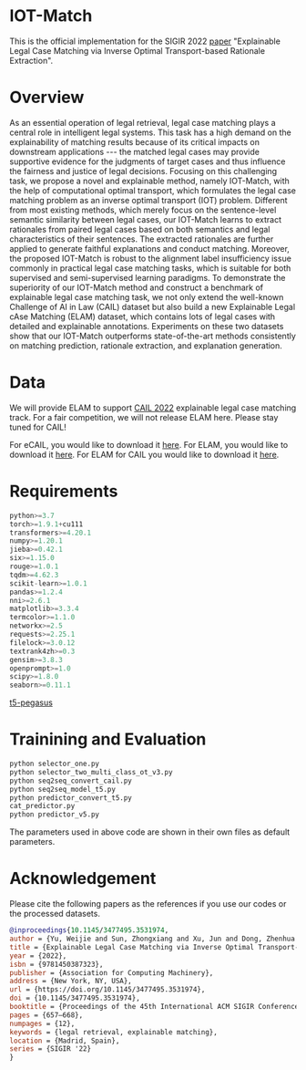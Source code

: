 # IOT-Match

This is the official implementation for the SIGIR 2022 [paper](https://dl.acm.org/doi/pdf/10.1145/3477495.3531974)
 "Explainable Legal Case Matching via Inverse Optimal Transport-based Rationale Extraction".


# Overview
As an essential operation of legal retrieval, legal case matching plays a central role in intelligent legal systems. This task has a high demand on the explainability of matching results because of its critical impacts on downstream applications --- the matched legal cases may provide supportive evidence for the judgments of target cases and thus influence the fairness and justice of legal decisions. Focusing on this challenging task, we propose a novel and explainable method, namely IOT-Match, with the help of computational optimal transport, which formulates the legal case matching problem as an inverse optimal transport (IOT) problem. Different from most existing methods, which merely focus on the sentence-level semantic similarity between legal cases, our IOT-Match learns to extract rationales from paired legal cases based on both semantics and legal characteristics of their sentences. The extracted rationales are further applied to generate faithful explanations and conduct matching. Moreover, the proposed IOT-Match is robust to the alignment label insufficiency issue commonly in practical legal case matching tasks, which is suitable for both supervised and semi-supervised learning paradigms. To demonstrate the superiority of our IOT-Match method and construct a benchmark of explainable legal case matching task, we not only extend the well-known Challenge of AI in Law (CAIL) dataset but also build a new Explainable Legal cAse Matching (ELAM) dataset, which contains lots of legal cases with detailed and explainable annotations. Experiments on these two datasets show that our IOT-Match outperforms state-of-the-art methods consistently on matching prediction, rationale extraction, and explanation generation.

# Data
We will provide ELAM to support [CAIL 2022](http://cail.cipsc.org.cn/) explainable legal case matching track. For a fair competition, we will not release ELAM here. Please stay tuned for CAIL!

For eCAIL, you would like to download it [here](https://drive.google.com/file/d/1ixjnkpGvM8RL7arxFDrCMiVWzJtifQYv/view?usp=sharing).
For ELAM, you would like to download it [here](https://drive.google.com/file/d/1_nHIRJfwshBlMZCF-m-BQ7V5Sj_hKwW_/view?usp=sharing).
For ELAM for CAIL you would like to download it [here](https://drive.google.com/file/d/1-FyJOUMC9d0SJa2T9RVBXjnqnnYt95v3/view?usp=sharing).
# Requirements
```python
python>=3.7
torch>=1.9.1+cu111
transformers>=4.20.1
numpy>=1.20.1
jieba>=0.42.1
six>=1.15.0
rouge>=1.0.1
tqdm>=4.62.3
scikit-learn>=1.0.1
pandas>=1.2.4
nni>=2.6.1
matplotlib>=3.3.4
termcolor>=1.1.0
networkx>=2.5
requests>=2.25.1
filelock>=3.0.12
textrank4zh>=0.3
gensim>=3.8.3
openprompt>=1.0
scipy>=1.8.0
seaborn>=0.11.1
```
<a href="https://github.com/renmada/t5-pegasus-pytorch" title="t5-pegasus">t5-pegasus</a>
# Trainining and Evaluation
```python
python selector_one.py
python selector_two_multi_class_ot_v3.py
python seq2seq_convert_cail.py
python seq2seq_model_t5.py
python predictor_convert_t5.py
cat_predictor.py
python predictor_v5.py
```
The parameters used in above code are shown in their own files as default parameters.

# Acknowledgement
Please cite the following papers as the references if you use our codes or the processed datasets.

```bib
@inproceedings{10.1145/3477495.3531974,
author = {Yu, Weijie and Sun, Zhongxiang and Xu, Jun and Dong, Zhenhua and Chen, Xu and Xu, Hongteng and Wen, Ji-Rong},
title = {Explainable Legal Case Matching via Inverse Optimal Transport-Based Rationale Extraction},
year = {2022},
isbn = {9781450387323},
publisher = {Association for Computing Machinery},
address = {New York, NY, USA},
url = {https://doi.org/10.1145/3477495.3531974},
doi = {10.1145/3477495.3531974},
booktitle = {Proceedings of the 45th International ACM SIGIR Conference on Research and Development in Information Retrieval},
pages = {657–668},
numpages = {12},
keywords = {legal retrieval, explainable matching},
location = {Madrid, Spain},
series = {SIGIR '22}
}
```

